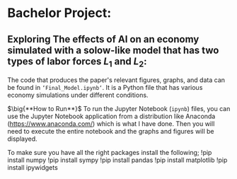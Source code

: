 # Bachelor Project:
## Exploring The effects of AI on an economy simulated with a solow-like model that has two types of labor forces $L_1$ and $L_2$:

The code that produces the paper's relevant figures, graphs, and data can be found in $\texttt{`Final\_Model.ipynb`}$.
It is a Python file that has various economy simulations under different conditions.  

$\big{**How to Run**}$
To run the Jupyter Notebook ($\texttt{ipynb}$) files, you can use the Jupyter Notebook application from a distribution like Anaconda (https://www.anaconda.com/) which is what I have done. Then you will need to execute the entire notebook and the graphs and figures will be displayed.

To make sure you have all the right packages install the following;
!pip install numpy
!pip install sympy
!pip install pandas
!pip install matplotlib
!pip install ipywidgets


